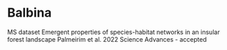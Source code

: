 # Balbina
MS dataset
Emergent properties of species-habitat networks in an insular forest landscape
Palmeirim et al. 2022
Science Advances - accepted
